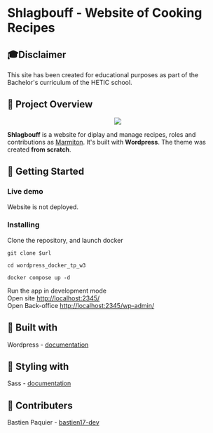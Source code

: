 # Shlagbouff - Website of Cooking Recipes

## 🎓Disclaimer

This site has been created for educational purposes as part of the Bachelor's curriculum of the HETIC school.

## 🍔 Project Overview
<p align="center">
  <img src="screenshot.gif">
</p>

**Shlagbouff** is a website for diplay and manage recipes, roles and contributions as [Marmiton](https://www.marmiton.org/). It's built with **Wordpress**. The theme was created **from scratch**. 

## 🚀 Getting Started

### Live demo

Website is not deployed.

### Installing

Clone the repository, and launch docker

```
git clone $url
```

```
cd wordpress_docker_tp_w3
```

```
docker compose up -d
```

Run the app in development mode\
Open site [http://localhost:2345/](http://localhost:2345/)\
Open Back-office [http://localhost:2345/wp-admin/](http://localhost:2345/wp-admin/)

## 🔨 Built with

Wordpress - [documentation](https://fr.wordpress.org/support/)

## 🎨 Styling with

Sass - [documentation](https://sass-lang.com/documentation/)

## 👥 Contributers

Bastien Paquier - [bastien17-dev](https://github.com/bastien17-dev)
